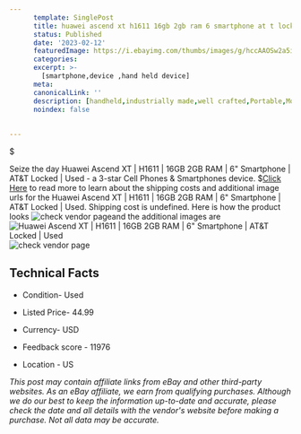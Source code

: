 ```yaml
---
      template: SinglePost
      title: huawei ascend xt h1611 16gb 2gb ram 6 smartphone at t locked used
      status: Published
      date: '2023-02-12'
      featuredImage: https://i.ebayimg.com/thumbs/images/g/hccAAOSw2a5i8RkT/s-l225.jpg
      categories: 
      excerpt: >-
        [smartphone,device ,hand held device]
      meta:
      canonicalLink: ''
      description: [handheld,industrially made,well crafted,Portable,Mobile,Compact,Convenient,Lightweight,Maneuverable,Man-portable,Miniature,Carriable,Hand-held,Light,Holdable,Transportable,Mobile device,Pocket-sized,On-the-go,Wireless,Cordless,Compact size,Convenient size, smartphone,device ,hand held device]
      noindex: false
      
        
---
```

$

Seize the day Huawei Ascend XT | H1611 | 16GB 2GB RAM | 6" Smartphone | AT&T Locked | Used - a 3-star Cell Phones & Smartphones device.
$[Click Here](https://www.ebay.com/itm/185530608102?hash=item2b327c69e6%3Ag%3AhccAAOSw2a5i8RkT&amdata=enc%3AAQAHAAAA4F78aBwvGsxWztxUxuS67%2Fi0YoNiaee8GPMcAPOtDYhryOcgOREZow2fXbJSPey06LB1CjOPdT%2BYMHKQTbp8S0r9s1MNCw4Z34G7CQZKiyWbd5tnsIWBSxxoVFjybT%2BrDDRumUigco7xBOlGY%2FTh2Sp7Yev5O5qkplRcq0MjdDKuEMjxP6gU8yaiGcGKCKp%2BpDsKE89Jc3pzXDtAZJlVW%2Bm8EXvnm7y72OHIqZJxSJmK9ZV%2FRFDttqQQ9yndg7yAMq5cR8mnHGdrvyTSeDHKS4Z2U2qmbX%2FpxGnjfoJ0mVAI&mkevt=1&mkcid=1&mkrid=711-53200-19255-0&campid=%253CePNCampaignId%253E&customid=%253CreferenceId%253E&toolid=10049) to read more to learn about the shipping costs and additional image urls for the Huawei Ascend XT | H1611 | 16GB 2GB RAM | 6" Smartphone | AT&T Locked | Used. Shipping cost is undefined. Here is how the product looks ![check vendor page](https://i.ebayimg.com/thumbs/images/g/hccAAOSw2a5i8RkT/s-l225.jpg)and the additional images are![Huawei Ascend XT | H1611 | 16GB 2GB RAM | 6" Smartphone | AT&T Locked | Used](https://i.ebayimg.com/images/g/hccAAOSw2a5i8RkT/s-l640.jpg)![check vendor page](https://origin-galleryplus.ebayimg.com/ws/web/185530608102_2_0_1/225x225.jpg)



 ## Technical Facts 



     
      

 - Condition- Used 


      

 - Listed Price- 44.99 


      

 - Currency- USD 


      

 - Feedback score - 11976 


      

 - Location - US 


      
      

 *_This post may contain affiliate links from eBay and other third-party websites. As an eBay affiliate, we earn from qualifying purchases. Although we do our best to keep the information up-to-date and accurate, please check the date and all details with the vendor's website before making a purchase. Not all data may be accurate._*






